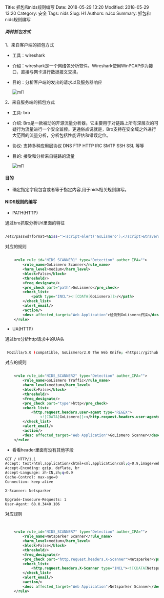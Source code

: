 Title: 抓包和nids规则编写
Date: 2018-05-29 13:20
Modified: 2018-05-29 13:20
Category: 安全
Tags: nids
Slug: H1
Authors: nJcx
Summary: 抓包和nids规则编写

##### 两种抓包方式

 1、来自客户端的抓包方式

- 工具：wireshark

- 介绍：wireshark是一个网络包分析软件。Wireshark使用WinPCAP作为接口，直接与网卡进行数据报文交换。

- 目的：分析客户端的发出的请求以及服务器响应

	![ml1](../images/WX20180813-161129.png)

2、来自服务端的抓包方式

- 工具: bro

- 介绍: Bro是一款被动的开源流量分析器。它主要用于对链路上所有深层次的可疑行为流量进行一个安全监控。更通俗点说就是，Bro支持在安全域之外进行大范围的流量分析，分析包括性能评估和错误定位。

- 协议: 支持多种应用层协议 DNS FTP HTTP IRC SMTP SSH SSL 等等

- 目的: 接受和分析来自链路的流量

	![ml1](../images/WX20180813-161105.png)

#### 目的

- 确定指定字段包含或者等于指定内容,用于nids相关规则编写。

#### NIDS规则的编写


- PATH(HTTP)

通过bro抓取分析Url里面的特征

```bash

/etc/passwd?format=%&xss="><script>alert('GoLismero');</script>&traversal=../../&sql=' OR 1;

```

对应的规则

```xml

    <rule rule_id="NIDS_SCANNER1" type="Detection" auther_IPA="">
        <rule_name>GoLismero Scanner</rule_name>
        <harm_level>medium</harm_level>
        <block>False</block>
        <threshold/>
        <freq_designate/>
        <pre_check part="path">GoLismero</pre_check>
        <check_list>
            <path type="INCL"><![CDATA[GoLismero]]>/</path>
        </check_list>
        <alert_email/>
        <action/>
        <desc affected_target="Web Application">检测到GoLismero扫描</desc>
    </rule>

```

- UA(HTTP)

通过bro分析http请求中的UA头

```bash

 Mozilla/5.0 (compatible, GoLismero/2.0 The Web Knife; +https://github.com/golismero/golismero)

```

对应的规则

```xml

    <rule rule_id="NIDS_SCANNER2" type="Detection" auther_IPA="">
        <rule_name>GoLismero Traffic</rule_name>
        <harm_level>medium</harm_level>
        <block>False</block>
        <threshold/>
        <freq_designate/>
        <pre_check part="type">http</pre_check>
        <check_list>
            <http.request.headers.user-agent type="REGEX">
                <![CDATA[GoLismero]]></http.request.headers.user-agent>
        </check_list>
        <alert_email/>
        <action/>
        <desc affected_target="Web Application">GoLismero Scanner</desc>
    </rule>
```

- 看看header里面有没有其他字段

```bash
GET / HTTP/1.1
Accept: text/html,application/xhtml+xml,application/xml;q=0.9,image/webp,image/apng,*/*;q=0.8
Accept-Encoding: gzip, deflate, br
Accept-Language: zh-CN,zh;q=0.9
Cache-Control: max-age=0
Connection: keep-alive

X-Scanner: Netsparker

Upgrade-Insecure-Requests: 1
User-Agent: 68.0.3440.106 

```


对应规则

```xml


    <rule rule_id="NIDS_SCANNER7" type="Detection" auther_IPA="">
        <rule_name>Netsparker Scanner</rule_name>
        <harm_level>medium</harm_level>
        <block>False</block>
        <threshold/>
        <freq_designate/>
        <pre_check part="http.request.headers.X-Scanner">Netsparker</pre_check>
        <check_list>
            <http.request.headers.X-Scanner type="INCL"><![CDATA[Netsparker]]></http.request.headers.X-Scanner>
        </check_list>
        <alert_email/>
        <action/>
        <desc affected_target="Web Application">Netsparker Scanner</desc>
    </rule>

```
